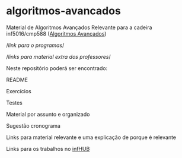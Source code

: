 algoritmos-avancados
====================

Material de Algoritmos Avançados 
Relevante para a cadeira inf5016/cmp588 ([Algoritmos Avançados](http://inf.ufrgs.br/~MRPRITT/doku.php?id=inf05016:homepage))

/*link para o programas*/

/*links para material extra dos professores*/

Neste repositório poderá ser encontrado:

  README

  Exercícios

  Testes

  Material por assunto e organizado

  Sugestão cronograma

  Links para material relevante e uma explicação de porque é relevante

  Links para os trabalhos no [infHUB](http://infhub.herokuapp.com/)

